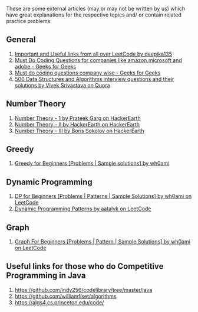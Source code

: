 These are some external articles (may or may not be written by us) which have great explanations for the respective topics and/ or contain related practice problems:

## General

1. [Important and Useful links from all over LeetCode by deepika135](https://leetcode.com/discuss/general-discussion/665604/important-and-useful-links-from-all-over-the-leetcode)
2. [Must Do Coding Questions for companies like amazon,microsoft and adobe - Geeks for Geeks](https://www.geeksforgeeks.org/must-do-coding-questions-for-companies-like-amazon-microsoft-adobe/)
3. [Must do coding questions company wise - Geeks for Geeks](https://www.geeksforgeeks.org/must-coding-questions-company-wise/?ref=lbp)
4. [500 Data Structures and Algorithms interview questions and their solutions by Vivek Srivastava on Quora](https://www.quora.com/q/techiedelight/500-Data-Structures-and-Algorithms-interview-questions-and-their-solutions)

## Number Theory

1. [Number Theory - 1 by Prateek Garg on HackerEarth](https://www.hackerearth.com/practice/notes/number-theory-1/)
2. [Number Theory - II by HackerEarth on HackerEarth](https://www.hackerearth.com/practice/notes/number-theory-ii/)
3. [Number Theory - III by Boris Sokolov on HackerEarth](https://www.hackerearth.com/practice/notes/number-theory-iii/)

## Greedy

1. [Greedy for Beginners [Problems | Sample solutions] by wh0ami](https://leetcode.com/discuss/general-discussion/669996/greedy-for-beginners-problems-sample-solutions)

## Dynamic Programming

1. [DP for Beginners [Problems | Patterns | Sample Solutions] by wh0ami on LeetCode](https://leetcode.com/discuss/general-discussion/662866/DP-for-Beginners-Problems-or-Patterns-or-Sample-Solutions)
2. [Dynamic Programming Patterns by aatalyk on LeetCode](https://leetcode.com/discuss/general-discussion/458695/Dynamic-Programming-Patterns)

## Graph

1. [Graph For Beginners [Problems | Pattern | Sample Solutions] by wh0ami on LeetCode](https://leetcode.com/discuss/general-discussion/655708/Graph-For-Beginners-Problems-or-Pattern-or-Sample-Solutions)

## Useful links for those who do Competitive Programming in Java

1. https://github.com/indy256/codelibrary/tree/master/java
2. https://github.com/williamfiset/algorithms
3. https://algs4.cs.princeton.edu/code/
